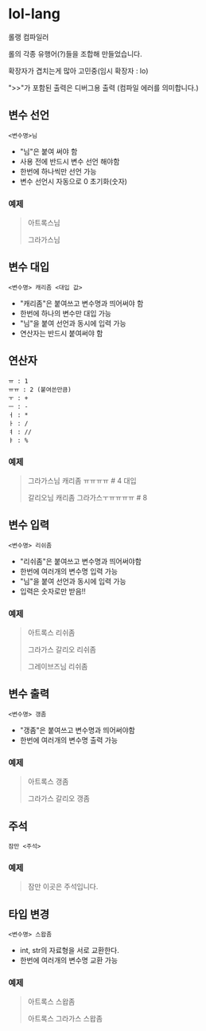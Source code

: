 # lol-lang

롤랭 컴파일러

롤의 각종 유행어(?)들을 조합해 만들었습니다.

확장자가 겹치는게 많아 고민중(임시 확장자 : lo)

">>"가 포함된 출력은 디버그용 출력 (컴파일 에러를 의미합니다.)

## 변수 선언

```
<변수명>님
```
- "님"은 붙여 써야 함
- 사용 전에 반드시 변수 선언 해야함
- 한번에 하나씩만 선언 가능
- 변수 선언시 자동으로 0 초기화(숫자)

### 예제

> 아트록스님
>
> 그라가스님

## 변수 대입
```
<변수명> 캐리좀 <대입 값>
```
- "캐리좀"은 붙여쓰고 변수명과 띄어써야 함
- 한번에 하나의 변수만 대입 가능
- "님"을 붙여 선언과 동시에 입력 가능
- 연산자는 반드시 붙여써야 함

## 연산자
```
ㅠ : 1
ㅠㅠ : 2 (붙여쓴만큼)
ㅜ : +
ㅡ : -
ㅓ : *
ㅏ : /
ㅕ : //
ㅑ : %
```

### 예제
> 그라가스님 캐리좀 ㅠㅠㅠㅠ  # 4 대입
>
> 갈리오님 캐리좀 그라가스ㅜㅠㅠㅠㅠ # 8

## 변수 입력

```
<변수명> 리쉬좀
```
- "리쉬좀"은 붙여쓰고 변수명과 띄어써야함
- 한번에 여러개의 변수명 입력 가능
- "님"을 붙여 선언과 동시에 입력 가능
- 입력은 숫자로만 받음!!

### 예제

> 아트록스 리쉬좀
>
> 그라가스 갈리오 리쉬좀
>
> 그레이브즈님 리쉬좀

## 변수 출력

```
<변수명> 갱좀
```
- "갱좀"은 붙여쓰고 변수명과 띄어써야함
- 한번에 여러개의 변수명 출력 가능

### 예제
> 아트록스 갱좀
>
> 그라가스 갈리오 갱좀

## 주석

```
잠만 <주석>
```

### 예제
> 잠만 이곳은 주석입니다.

## 타입 변경
```
<변수명> 스왑좀
```
- int, str의 자료형을 서로 교환한다.
- 한번에 여러개의 변수명 교환 가능

### 예제
> 아트록스 스왑좀
>
> 아트록스 그라가스 스왑좀